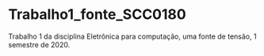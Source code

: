 # Trabalho1_fonte_SCC0180
Trabalho 1 da disciplina Eletrônica para computação, uma fonte de tensão, 1 semestre de 2020.
